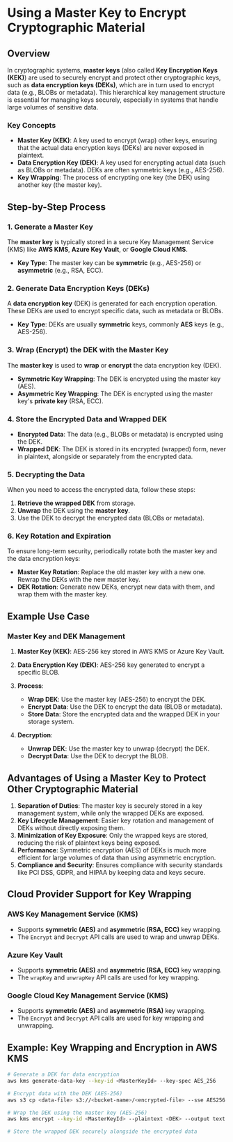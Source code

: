 # Using a Master Key to Encrypt Cryptographic Material

## Overview

In cryptographic systems, **master keys** (also called **Key Encryption Keys (KEK)**) are used to securely encrypt and protect other cryptographic keys, such as **data encryption keys (DEKs)**, which are in turn used to encrypt data (e.g., BLOBs or metadata). This hierarchical key management structure is essential for managing keys securely, especially in systems that handle large volumes of sensitive data.

### Key Concepts

- **Master Key (KEK)**: A key used to encrypt (wrap) other keys, ensuring that the actual data encryption keys (DEKs) are never exposed in plaintext.
- **Data Encryption Key (DEK)**: A key used for encrypting actual data (such as BLOBs or metadata). DEKs are often symmetric keys (e.g., AES-256).
- **Key Wrapping**: The process of encrypting one key (the DEK) using another key (the master key).

## Step-by-Step Process

### 1. **Generate a Master Key**

The **master key** is typically stored in a secure Key Management Service (KMS) like **AWS KMS**, **Azure Key Vault**, or **Google Cloud KMS**.

- **Key Type**: The master key can be **symmetric** (e.g., AES-256) or **asymmetric** (e.g., RSA, ECC).

### 2. **Generate Data Encryption Keys (DEKs)**

A **data encryption key** (DEK) is generated for each encryption operation. These DEKs are used to encrypt specific data, such as metadata or BLOBs.

- **Key Type**: DEKs are usually **symmetric** keys, commonly **AES** keys (e.g., AES-256).

### 3. **Wrap (Encrypt) the DEK with the Master Key**

The **master key** is used to **wrap** or **encrypt** the data encryption key (DEK).

- **Symmetric Key Wrapping**: The DEK is encrypted using the master key (AES).
- **Asymmetric Key Wrapping**: The DEK is encrypted using the master key's **private key** (RSA, ECC).

### 4. **Store the Encrypted Data and Wrapped DEK**

- **Encrypted Data**: The data (e.g., BLOBs or metadata) is encrypted using the DEK.
- **Wrapped DEK**: The DEK is stored in its encrypted (wrapped) form, never in plaintext, alongside or separately from the encrypted data.

### 5. **Decrypting the Data**

When you need to access the encrypted data, follow these steps:

1. **Retrieve the wrapped DEK** from storage.
2. **Unwrap** the DEK using the **master key**.
3. Use the DEK to decrypt the encrypted data (BLOBs or metadata).

### 6. **Key Rotation and Expiration**

To ensure long-term security, periodically rotate both the master key and the data encryption keys:

- **Master Key Rotation**: Replace the old master key with a new one. Rewrap the DEKs with the new master key.
- **DEK Rotation**: Generate new DEKs, encrypt new data with them, and wrap them with the master key.

## Example Use Case

### Master Key and DEK Management

1. **Master Key (KEK)**: AES-256 key stored in AWS KMS or Azure Key Vault.
2. **Data Encryption Key (DEK)**: AES-256 key generated to encrypt a specific BLOB.
3. **Process**:

   - **Wrap DEK**: Use the master key (AES-256) to encrypt the DEK.
   - **Encrypt Data**: Use the DEK to encrypt the data (BLOB or metadata).
   - **Store Data**: Store the encrypted data and the wrapped DEK in your storage system.

4. **Decryption**:
   - **Unwrap DEK**: Use the master key to unwrap (decrypt) the DEK.
   - **Decrypt Data**: Use the DEK to decrypt the BLOB.

## Advantages of Using a Master Key to Protect Other Cryptographic Material

1. **Separation of Duties**: The master key is securely stored in a key management system, while only the wrapped DEKs are exposed.
2. **Key Lifecycle Management**: Easier key rotation and management of DEKs without directly exposing them.
3. **Minimization of Key Exposure**: Only the wrapped keys are stored, reducing the risk of plaintext keys being exposed.
4. **Performance**: Symmetric encryption (AES) of DEKs is much more efficient for large volumes of data than using asymmetric encryption.
5. **Compliance and Security**: Ensures compliance with security standards like PCI DSS, GDPR, and HIPAA by keeping data and keys secure.

## Cloud Provider Support for Key Wrapping

### AWS Key Management Service (KMS)

- Supports **symmetric (AES)** and **asymmetric (RSA, ECC)** key wrapping.
- The `Encrypt` and `Decrypt` API calls are used to wrap and unwrap DEKs.

### Azure Key Vault

- Supports **symmetric (AES)** and **asymmetric (RSA, ECC)** key wrapping.
- The `wrapKey` and `unwrapKey` API calls are used for key wrapping.

### Google Cloud Key Management Service (KMS)

- Supports **symmetric (AES)** and **asymmetric (RSA)** key wrapping.
- The `Encrypt` and `Decrypt` API calls are used for key wrapping and unwrapping.

## Example: Key Wrapping and Encryption in AWS KMS

```bash
# Generate a DEK for data encryption
aws kms generate-data-key --key-id <MasterKeyId> --key-spec AES_256

# Encrypt data with the DEK (AES-256)
aws s3 cp <data-file> s3://<bucket-name>/<encrypted-file> --sse AES256 --sse-kms-key-id <DEK>

# Wrap the DEK using the master key (AES-256)
aws kms encrypt --key-id <MasterKeyId> --plaintext <DEK> --output text

# Store the wrapped DEK securely alongside the encrypted data
```
